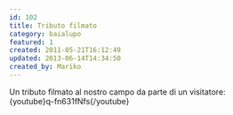```yaml
---
id: 102
title: Tributo filmato
category: baialupo
featured: 1
created: 2011-05-21T16:12:49
updated: 2013-06-14T14:34:50
created_by: Mariko
---
```

<p>
 Un tributo filmato al nostro campo da parte di un visitatore:
 <br/>
 {youtube}q-fn631fNfs{/youtube}
</p>
